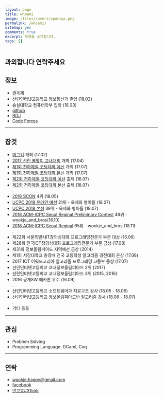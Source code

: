 ```yaml
---
layout: page
title: whoami
image: /files/covers/openapi.png
permalink: /whoami/
sitemap: yes
comments: true
excerpt: 욱제를 소개합니다.
tags: []
---
```


## 과외합니다 연락주세요

## 정보

* 권욱제
* 선린인터넷고등학교 정보통신과 졸업 (18.02)
* 숭실대학교 컴퓨터학부 입학 (18.03)
* [github](https://github.com/wookje)
* [BOJ](https://www.acmicpc.net/user/wookje)
* [Code Forces](http://codeforces.com/profile/wo_okje)

---

## 잡것

* [머그컵](https://www.acmicpc.net/contest/view/213) 개최 (17.02)
* [2017 선린 봄맞이 교내대회](https://www.acmicpc.net/contest/view/221) 개최 (17.04)
* [제1회 천하제일 코딩대회 예선](https://www.acmicpc.net/contest/view/241) 개최 (17.07)
* [제1회 천하제일 코딩대회 본선](https://www.acmicpc.net/contest/view/242) 개최 (17.07)  
* [제2회 천하제일 코딩대회 예선](https://www.acmicpc.net/contest/view/303) 출제 (18.07)
* [제2회 천하제일 코딩대회 본선](https://www.acmicpc.net/contest/view/310) 출제 (18.07)  
.  
* [2018 SCON](http://contest.sccc.kr/2018SCON/) 4위 (18.05)
* [UCPC 2018 온라인 예선](https://www.acmicpc.net/contest/view/307) 21위 - 욱제와 형아들 (18.07)  
* [UCPC 2018 본선](https://www.acmicpc.net/contest/view/314) 39위 - 욱제와 형아들 (18.07)  
* [2018 ACM-ICPC Seoul Reginal Preliminary Contest](http://icpckorea.org/2018-seoul/preliminary) 46위 - wookje_and_bros(18.10)  
* [2018 ACM-ICPC Seoul Reginal](http://icpckorea.org/2018-seoul/regional) 65위 - wookje_and_bros (18.11)  
.  
* 제22회 서울특별시IT창의성대회 프로그래밍전문가 부문 대상 (16.06)
* 제28회 전국ICT창의성대회 프로그래밍전문가 부문 금상 (17.08)
* 제31회 정보올림피아드 지역예선 금상 (2014)
* 제1회 서강대학교 총장배 전국 고등학생 알고리즘 경진대회 은상 (17.08)
* 2017 ICT 어워드코리아 알고리즘 프로그래밍 고등부 동상 (17.07)
* 선린인터넷고등학교 교내정보올림피아드 2위 (2017)
* 선린인터넷고등학교 교내정보올림피아드 3위 (2015, 2016)
* 2016 공개SW 해카톤 우수 (16.09)  
.  
* 선린인터넷고등학교 소프트웨어과 자료구조 강사 (18.05 - 18.06)  
* 선린인터넷고등학교 정보올림피아드반 알고리즘 강사 (18.06 - 18.07)  
.  
* 기타 등등

---

## 관심

* Problem Solving
* Programming Language: OCaml, Coq

---

## 연락

* wookje.happy@gmail.com
* [facebook](https://www.facebook.com/profile.php?id=100008317802738)
* [반고흐#31555](http://overlog.gg/detail/overview/239042227252217170213224)
